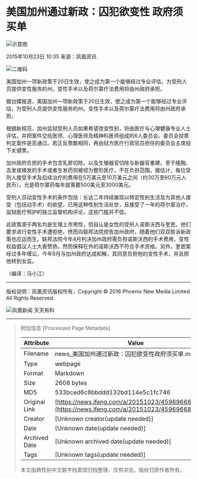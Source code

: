# 美国加州通过新政：囚犯欲变性 政府须买单

![示意图](https://dolphin.deliver.ifeng.com/c?z=ifeng&la=0&si=2&ci=23&cg=22&c=29&or=232&l=728&bg=728&b=726&u=https://y0.ifengimg.com/34c4a1d78882290c/2012/0528/1x1.gif)

2015年10月23日 10:35 来源：凤凰资讯

![二维码](http://h2.ifengimg.com/0f56ee67a4c375c2/2013/1106/indeccode.png)

美国加州一项新政策于20日生效，使之成为第一个能够经过专业评估，为受刑人员提供变性服务的州。变性手术以及荷尔蒙疗法费用将由州政府承担。

据台媒报道，美国加州一项新政策于20日生效，使之成为第一个能够经过专业评估，为受刑人员提供变性服务的州。变性手术以及荷尔蒙疗法费用将由州政府承担。

根据新规范，加州监狱受刑人员如果希望改变性别，将由医疗与心理健康专业人士评估，并把案件交给医师、心理医师及精神科医师组成的6人委员会。委员会投票判定案件是否通过。若正反票数相同，再由狱方医疗行政官员担任的委员会主席投下关键票。

加州政府负担的手术包含乳房切除，以及生殖器官切除与新器官重建。至于隆胸、去发或植发的手术或者生发药则被视为整形医疗，不在负担范围。据估计，每位受刑人接受手术及后续治疗的费用在5万美元至10万美元之间（约30万至60万元人民币）。光是荷尔蒙药每年就需要500美元至3000美元。

受刑人员动变性手术的条件包括：长达二年持续展现以特定性别生活及为其他人接受（包括动手术）的欲望，已用这种性别生活处世，且接受了一年的荷尔蒙治疗。监狱医疗照护的独立监督机构评论，这些门槛并不低。

此政策源于两名均是生理上市男性，但自认是女性的受刑人诺斯沃西与奎恩。他们要求进行变性手术遭拒绝，愤而向联邦法院控告加州政府，随着他们双双胜诉新政策也应运而生。联邦法院今年4月判决加州政府需负担诺斯沃西的手术费用，变性权益倡议人士大表赞扬，然而保释在外的诺斯沃西不符合手术资格。另外，奎恩案经过多年缠讼，今年8月与加州政府达成和解，其同意负担他的变性手术，并且把他转到女监。

（编译：冯小江）

---

版权说明：凤凰资讯版权所有，Copyright © 2016 Phoenix New Media Limited All Rights Reserved.

![凤凰新闻 天天有料](http://y2.ifengimg.com/ifengimcp/pic/20150902/3677f2773fd79f12b079_size1_w35_h15.png)

---

> 附加信息 [Processed Page Metadata]
>
> | Attribute       | Value                                  |
> |-----------------|----------------------------------------|
> | Filename        | news_美国加州通过新政：囚犯欲变性政府须买单.md                             |
> | Type            | webpage                                 |
> | Format          | Markdown                               |
> | Size            | 2608 bytes                           |
> | MD5             | 533bced6c8bbddd132bd114e5c1fc746                                  |
> | Original Link   | [https://news.ifeng.com/a/20151023/45969668_0.shtml](https://news.ifeng.com/a/20151023/45969668_0.shtml)                         |
> | Creator         | [Unknown creator(update needed)]                              |
> | Date            | [Unknown date(update needed)]                                 |
> | Archived Date   | [Unknown archived date(update needed)]                             |
> | Tags            | [Unknown tags(update needed)]                                 |
>
> 本文由跨性别中文数字档案馆归档整理，仅供浏览。版权归原作者所有。
>